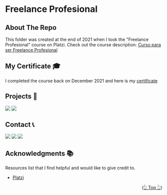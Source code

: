 <div id="top"></div>

# Freelance Profesional

<!-- ABOUT THE PROJECT -->

## About The Repo

This folder was created at the end of 2021 when I took the "Freelance Profesional" course on Platzi. Check out the course description: [Curso para ser Freelance Profesional](https://platzi.com/cursos/ser-freelance-profesional/)

<!-- CERTIFICATE -->

## My Certificate 🎓

I completed the course back on December 2021 and here is my [certificate](https://platzi.com/p/DiazJuan/curso/2564-course/diploma/detalle/)

## Projects 🚀

![](https://img.shields.io/badge/Platzi_Repos-121f3d?style=for-the-badge&logo=Platzi&logoColor=98CA3F)
[![](https://img.shields.io/badge/2021-222?style=for-the-badge)](https://github.com/JuanPabloDiaz/platzi/tree/main/2021)

<!-- CONTACT -->

## Contact 📞

[![](https://img.shields.io/badge/@1diazdev-fff?style=for-the-badge&logo=linkedin&logoColor=0A66C2)](https://www.linkedin.com/in/1diazdev/)
[![](https://img.shields.io/badge/@1diazdev-fff?style=for-the-badge&logo=Twitter&logoColor=1DA1F2)](https://www.twitter.com/1diazdev)
[![](https://img.shields.io/badge/Gmail-fff?style=for-the-badge&logo=gmail&logoColor=EA4335)](mailto:juan.diaz93@hotmail.com)

## Acknowledgments 📚

Resources list that I find helpful and would like to give credit to.

- [Platzi](https://www.platzi.com/)

<p align="right">(<a href="#top">👆 Top 👆</a>)</p>
